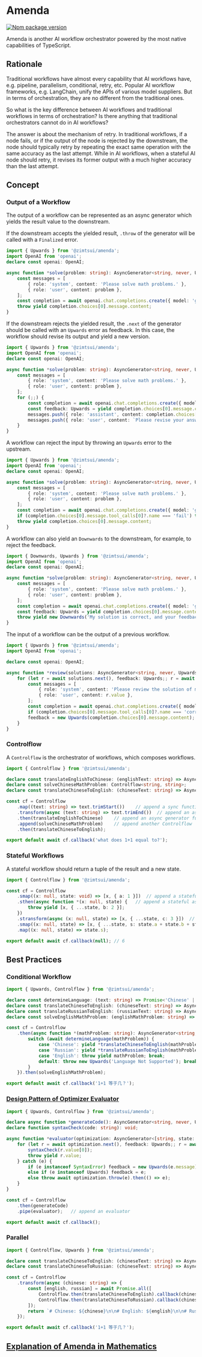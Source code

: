 # Amenda

[![Npm package version](https://img.shields.io/npm/v/@zimtsui/amenda?style=flat-square)](https://www.npmjs.com/package/@zimtsui/amenda)

Amenda is another AI workflow orchestrator powered by the most native capabilities of TypeScript.

## Rationale

Traditional workflows have almost every capability that AI workflows have, e.g. pipeline, parallelism, conditional, retry, etc. Popular AI workflow frameworks, e.g. LangChain, unify the APIs of various model suppliers. But in terms of orchestration, they are no different from the traditional ones.

So what is the key difference between AI workflows and traditional workflows in terms of orchestration? Is there anything that traditional orchestrators cannot do in AI workflows?

The answer is about the mechanism of retry. In traditional workflows, if a node fails, or if the output of the node is rejected by the downstream, the node should typically retry by repeating the exact same operation with the same accuracy as the last attempt. While in AI workflows, when a stateful AI node should retry, it revises its former output with a much higher accuracy than the last attempt.

## Concept

### Output of a Workflow

The output of a workflow can be represented as an async generator which yields the result value to the downstream.

If the downstream accepts the yielded result, `.throw` of the generator will be called with a `Finalized` error.

```ts
import { Upwards } from '@zimtsui/amenda';
import OpenAI from 'openai';
declare const openai: OpenAI;

async function *solve(problem: string): AsyncGenerator<string, never, Upwards> {
	const messages = [
		{ role: 'system', content: 'Please solve math problems.' },
		{ role: 'user', content: problem },
	];
	const completion = await openai.chat.completions.create({ model: 'gpt-4o', messages });
	throw yield completion.choices[0].message.content;
}
```

If the downstream rejects the yielded result, the `.next` of the generator should be called with an `Upwards` error as feedback. In this case, the workflow should revise its output and yield a new version.

```ts
import { Upwards } from '@zimtsui/amenda';
import OpenAI from 'openai';
declare const openai: OpenAI;

async function *solve(problem: string): AsyncGenerator<string, never, Upwards> {
	const messages = [
		{ role: 'system', content: 'Please solve math problems.' },
		{ role: 'user', content: problem },
	];
	for (;;) {
		const completion = await openai.chat.completions.create({ model: 'gpt-4o', messages });
		const feedback: Upwards = yield completion.choices[0].message.content;
		messages.push({ role: 'assistant', content: completion.choices[0].message.content });
		messages.push({ role: 'user', content: `Please revise your answer upon the feedback: ${feedback.message}` });
	}
}
```

A workflow can reject the input by throwing an `Upwards` error to the upstream.

```ts
import { Upwards } from '@zimtsui/amenda';
import OpenAI from 'openai';
declare const openai: OpenAI;

async function *solve(problem: string): AsyncGenerator<string, never, Upwards> {
	const messages = [
		{ role: 'system', content: 'Please solve math problems.' },
		{ role: 'user', content: problem },
	];
	const completion = await openai.chat.completions.create({ model: 'gpt-4o', messages });
	if (completion.choices[0].message.tool_calls[0]?.name === 'fail') throw new Upwards('The problem is too hard.');
	throw yield completion.choices[0].message.content;
}
```

A workflow can also yield an `Downwards` to the downstream, for example, to reject the feedback.

```ts
import { Downwards, Upwards } from '@zimtsui/amenda';
import OpenAI from 'openai';
declare const openai: OpenAI;

async function *solve(problem: string): AsyncGenerator<string, never, Upwards> {
	const messages = [
		{ role: 'system', content: 'Please solve math problems.' },
		{ role: 'user', content: problem },
	];
	const completion = await openai.chat.completions.create({ model: 'gpt-4o', messages });
	const feedback: Upwards = yield completion.choices[0].message.content;
	throw yield new Downwards('My solution is correct, and your feedback is wrong.');
}
```

The input of a workflow can be the output of a previous workflow.

```ts
import { Upwards } from '@zimtsui/amenda';
import OpenAI from 'openai';

declare const openai: OpenAI;

async function *review(solutions: AsyncGenerator<string, never, Upwards>): AsyncGenerator<string, never, Upwards> {
	for (let r = await solutions.next(), feedback: Upwards;; r = await solutions.next(feedback)) {
		const messages = [
			{ role: 'system', content: 'Please review the solution of math problems.' },
			{ role: 'user', content: r.value },
		];
		const completion = await openai.chat.completions.create({ model: 'gpt-4o', messages });
		if (completion.choices[0].message.tool_calls[0]?.name === 'correct') throw yield r.value;
		feedback = new Upwards(completion.choices[0].message.content);
	}
}
```

### Controlflow

A `Controlflow` is the orchestrator of workflows, which composes workflows.

```ts
import { Controlflow } from '@zimtsui/amenda';

declare const translateEnglishToChinese: (englishText: string) => AsyncGenerator<string, never, Upwards>;
declare const solveChineseMathProblem: Controlflow<string, string>;
declare const translateChineseToEnglish: (chineseText: string) => AsyncGenerator<string, never, Upwards>;

const cf = Controlflow
	.map((text: string) => text.trimStart())	// append a sync function
	.transform(async (text: string) => text.trimEnd())	// append an async function
	.then(translateEnglishToChinese)	// append an async generator function
	.append(solveChineseMathProblem)	// append another Controlflow
	.then(translateChineseToEnglish);

export default await cf.callback('what does 1+1 equal to?');
```

### Stateful Workflows

A stateful workflow should return a tuple of the result and a new state.

```ts
import { Controlflow } from '@zimtsui/amenda';

const cf = Controlflow
	.smap((x: null, state: void) => [x, { a: 1 }])	// append a stateful sync function
	.sthen(async function *(x: null, state) {	// append a stateful async generator function
		throw yield [x, { ...state, b: 2 }];
	})
	.stransform(async (x: null, state) => [x, { ...state, c: 3 }])	// append a stateful async function
	.smap((x: null, state) => [x, { ...state, s: state.a + state.b + state.c }])
	.map((x: null, state) => state.s);

export default await cf.callback(null);	// 6
```

## Best Practices

### Conditional Workflow

```ts
import { Upwards, Controlflow } from '@zimtsui/amenda';

declare const determineLanguage: (text: string) => Promise<'Chinese' | 'Russian' | 'English'>;
declare const translateChineseToEnglish: (chineseText: string) => AsyncGenerator<string, never, Upwards>;
declare const translateRussianToEnglish: (russianText: string) => AsyncGenerator<string, never, Upwards>;
declare const solveEnglishMathProblem: (englishMathProblem: string) => AsyncGenerator<string, never, Upwards>;

const cf = Controlflow
	.then(async function *(mathProblem: string): AsyncGenerator<string, never, Upwards> {
		switch (await determineLanguage(mathProblem)) {
			case 'Chinese': yield *translateChineseToEnglish(mathProblem); break;
			case 'Russian': yield *translateRussianToEnglish(mathProblem); break;
			case 'English': throw yield mathProblem; break;
			default: throw new Upwards('Language Not Supported'); break;
		}
	}).then(solveEnglishMathProblem);

export default await cf.callback('1+1 等于几？');
```

### [Design Pattern of Optimizer Evaluator](https://www.anthropic.com/engineering/building-effective-agents)

```ts
import { Upwards, Controlflow } from '@zimtsui/amenda';

declare async function *generateCode(): AsyncGenerator<string, never, Upwards>;
declare function syntaxCheck(code: string): void;

async function *evaluator(optimization: AsyncGenerator<[string, state: void], never, Upwards>): AsyncGenerator<[string, state: void], never, Upwards> {
	for (let r = await optimization.next(), feedback: Upwards;; r = await optimization.next(feedback)) try {
		syntaxCheck(r.value[0]);
		throw yield r.value;
	} catch (e) {
		if (e instanceof SyntaxError) feedback = new Upwards(e.message);
		else if (e instanceof Upwards) feedback = e;
		else throw await optimization.throw(e).then(() => e);
	}
}

const cf = Controlflow
	.then(generateCode)
	.pipe(evaluator);	// append an evaluator

export default await cf.callback();
```

### Parallel

```ts
import { Controlflow, Upwards } from '@zimtsui/amenda';

declare const translateChineseToEnglish: (chineseText: string) => AsyncGenerator<string, never, Upwards>;
declare const translateChineseToRussian: (chineseText: string) => AsyncGenerator<string, never, Upwards>;

const cf = Controlflow
	.transform(async (chinese: string) => {
		const [english, russian] = await Promise.all([
			Controlflow.then(translateChineseToEnglish).callback(chinese),
			Controlflow.then(translateChineseToRussian).callback(chinese),
		]);
		return `# Chinese: ${chinese}\n\n# English: ${english}\n\n# Russian: ${russian}`;
	});

export default await cf.callback('1+1 等于几？');
```

## [Explanation of Amenda in Mathematics](./explanation.md)
